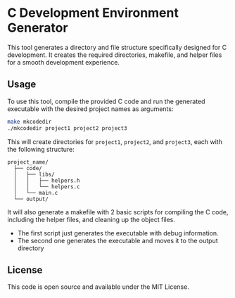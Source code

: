 # C Development Environment Generator

This tool generates a directory and file structure specifically designed for C development. It creates the required directories, makefile, and helper files for a smooth development experience.

## Usage

To use this tool, compile the provided C code and run the generated executable with the desired project names as arguments:

```bash
make mkcodedir
./mkcodedir project1 project2 project3
```

This will create directories for `project1`, `project2`, and `project3`, each with the following structure:

```filesystem
project_name/
  ├── code/
  │   ├── libs/
  │   │   ├── helpers.h
  │   │   └── helpers.c
  │   └── main.c
  └── output/
```

It will also generate a makefile with 2 basic scripts for compiling the C code, including the helper files, and cleaning up the object files.

- The first script just generates the executable with debug information.
- The second one generates the executable and moves it to the output directory

## License

This code is open source and available under the MIT License.
